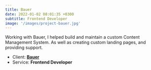 ```yaml
---
title: Bauer
date: 2022-01-02 08:01:35 +0300
subtitle: Frontend Developer
image: '/images/project-bauer.jpg'
---
```


Working with Bauer, I helped build and maintain a custom Content Management System. As well as creating custom landing pages, and providing support.

<ul class="list-inline item-details">
    <li>Client:
        <strong><a href="https://www.bauer.com/.com">Bauer</a>
        </strong>
    </li>
    <li>Service:
        <strong>Frontend Developer
        </strong>
    </li>
</ul>